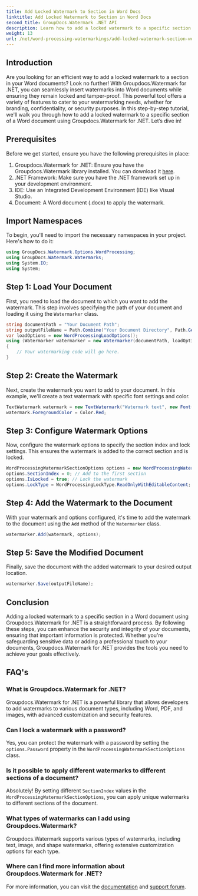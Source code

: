 ```yaml
---
title: Add Locked Watermark to Section in Word Docs
linktitle: Add Locked Watermark to Section in Word Docs
second_title: GroupDocs.Watermark .NET API
description: Learn how to add a locked watermark to a specific section in Word documents using Groupdocs.Watermark for .NET with this comprehensive step-by-step guide.
weight: 13
url: /net/word-processing-watermarkings/add-locked-watermark-section-word-docs/
---
```

## Introduction
Are you looking for an efficient way to add a locked watermark to a section in your Word documents? Look no further! With Groupdocs.Watermark for .NET, you can seamlessly insert watermarks into Word documents while ensuring they remain locked and tamper-proof. This powerful tool offers a variety of features to cater to your watermarking needs, whether for branding, confidentiality, or security purposes. In this step-by-step tutorial, we'll walk you through how to add a locked watermark to a specific section of a Word document using Groupdocs.Watermark for .NET. Let’s dive in!
## Prerequisites
Before we get started, ensure you have the following prerequisites in place:
1. Groupdocs.Watermark for .NET: Ensure you have the Groupdocs.Watermark library installed. You can download it [here](https://releases.groupdocs.com/Watermark/net/).
2. .NET Framework: Make sure you have the .NET framework set up in your development environment.
3. IDE: Use an Integrated Development Environment (IDE) like Visual Studio.
4. Document: A Word document (.docx) to apply the watermark.
## Import Namespaces
To begin, you'll need to import the necessary namespaces in your project. Here's how to do it:
```csharp
using GroupDocs.Watermark.Options.WordProcessing;
using GroupDocs.Watermark.Watermarks;
using System.IO;
using System;
```
## Step 1: Load Your Document
First, you need to load the document to which you want to add the watermark. This step involves specifying the path of your document and loading it using the `Watermarker` class.
```csharp
string documentPath = "Your Document Path";
string outputFileName = Path.Combine("Your Document Directory", Path.GetFileName(documentPath));
var loadOptions = new WordProcessingLoadOptions();
using (Watermarker watermarker = new Watermarker(documentPath, loadOptions))
{
    // Your watermarking code will go here.
}
```
## Step 2: Create the Watermark
Next, create the watermark you want to add to your document. In this example, we'll create a text watermark with specific font settings and color.
```csharp
TextWatermark watermark = new TextWatermark("Watermark text", new Font("Arial", 19));
watermark.ForegroundColor = Color.Red;
```
## Step 3: Configure Watermark Options
Now, configure the watermark options to specify the section index and lock settings. This ensures the watermark is added to the correct section and is locked.
```csharp
WordProcessingWatermarkSectionOptions options = new WordProcessingWatermarkSectionOptions();
options.SectionIndex = 0; // Add to the first section
options.IsLocked = true; // Lock the watermark
options.LockType = WordProcessingLockType.ReadOnlyWithEditableContent; // Lock type
```
## Step 4: Add the Watermark to the Document
With your watermark and options configured, it's time to add the watermark to the document using the `Add` method of the `Watermarker` class.
```csharp
watermarker.Add(watermark, options);
```
## Step 5: Save the Modified Document
Finally, save the document with the added watermark to your desired output location.
```csharp
watermarker.Save(outputFileName);
```
## Conclusion
Adding a locked watermark to a specific section in a Word document using Groupdocs.Watermark for .NET is a straightforward process. By following these steps, you can enhance the security and integrity of your documents, ensuring that important information is protected. Whether you're safeguarding sensitive data or adding a professional touch to your documents, Groupdocs.Watermark for .NET provides the tools you need to achieve your goals effectively.
## FAQ's
### What is Groupdocs.Watermark for .NET?
Groupdocs.Watermark for .NET is a powerful library that allows developers to add watermarks to various document types, including Word, PDF, and images, with advanced customization and security features.
### Can I lock a watermark with a password?
Yes, you can protect the watermark with a password by setting the `options.Password` property in the `WordProcessingWatermarkSectionOptions` class.
### Is it possible to apply different watermarks to different sections of a document?
Absolutely! By setting different `SectionIndex` values in the `WordProcessingWatermarkSectionOptions`, you can apply unique watermarks to different sections of the document.
### What types of watermarks can I add using Groupdocs.Watermark?
Groupdocs.Watermark supports various types of watermarks, including text, image, and shape watermarks, offering extensive customization options for each type.
### Where can I find more information about Groupdocs.Watermark for .NET?
For more information, you can visit the [documentation](https://tutorials.groupdocs.com/Watermark/net/) and [support forum](https://forum.groupdocs.com/c/watermark/19).
